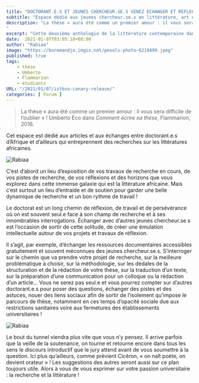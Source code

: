 ```yaml
---
title: "DOCTORANT.E.S ET JEUNES CHERCHEUR.SE.S VENEZ ECHANGER ET REFLECHIR ENSEMBLE !"
subtitle: "Espace dédié aux jeunes chercheur.se.s en littérature, art et sciences humaines"
description: "La thèse « aura été comme un premier amour : il vous sera difficile de l’oublier » ! Umberto Eco dans Comment écrire sa thèse, Flammarion, 2016. Cet espace est dédié aux articles et aux échanges entre doctorant.e.s d’Afrique et d’ailleurs qui entreprennent des recherches sur les littératures africaines. 
"
excerpt: "Cette deuxième anthologie de la littérature contemporaine dans la région des Grands Lacs africains a choisi de placer la paix au centre des enjeux esthétiques et sociétaux"
date:  2021-01-07T03:05:18+08:00
author: "Rabiaa"
image: "https://boremandjo.imgix.net/pexels-photo-6210499.jpeg"
published: true
tags:
    - thèse
    - Umberto
    - Flammarion
    - étudiants
URL: "/2021/01/07/istbso-canary-release/"
categories: [ Forum ]
---
```



> La thèse « aura été comme un premier amour : il vous sera difficile de l’oublier » ! Umberto Eco dans *Comment écrire sa thèse*, Flammarion, 2016.

Cet espace est dédié aux articles et aux échanges entre doctorant.e.s d’Afrique et d’ailleurs qui entreprennent des recherches sur les littératures africaines. 


![Rabiaa](https://boremandjo.imgix.net/istockphoto-1128717722-612x612.jpg)

C’est d’abord un lieu d’exposition de vos travaux de recherche en cours, de vos pistes de recherche, de vos réflexions et des horizons que vous explorez dans cette immense galaxie qui est la littérature africaine. Mais c’est surtout un lieu d’entraide et de soutien pour garder une belle dynamique de recherche et un bon rythme de travail !

Le doctorat est un long chemin de réflexion, de travail et de persévérance où on est souvent seul.e face à son champ de recherche et à ses innombrables interrogations. Échanger avec d’autres jeunes chercheur.se.s est l’occasion de sortir de cette solitude, de créer une émulation intellectuelle autour de vos projets et travaux de réflexion. 

Il s’agit, par exemple, d’échanger les ressources documentaires accessibles gratuitement et souvent méconnues des jeunes chercheur.se.s.
S’interroger sur le chemin que va prendre votre projet de recherche, sur la meilleure problématique à choisir, sur la méthodologie, sur les dédales de la structuration et de la rédaction de votre thèse, sur la traduction d’un texte, sur la préparation d’une communication pour un colloque ou la rédaction d’un article… Vous ne serez pas seul.e et vous pourrez compter sur d’autres doctorant.e.s pour poser des questions, échanger des pistes et des astuces, nouer des liens sociaux afin de sortir de l’isolement qu’impose le parcours de thèse, notamment en ces temps d’opacité sociale due aux restrictions sanitaires voire aux fermetures des établissements universitaires !

![Rabiaa](https://boremandjo.imgix.net/istockphoto-512746852-612x612.jpg)

Le bout du tunnel viendra plus vite que vous n’y pensez. Il arrive parfois que la veille de la soutenance, on tourne et retourne encore dans tous les sens le discours introductif que le jury attend avant de vous soumettre à la question. Ici plus qu’ailleurs, comme prévient Cicéron, « on naît poète, on devient orateur » ! Les suggestions des autres seront aussi sur ce plan toujours utile. 
Alors à vous de vous exprimer sur votre passion universitaire : la recherche et la littérature !
